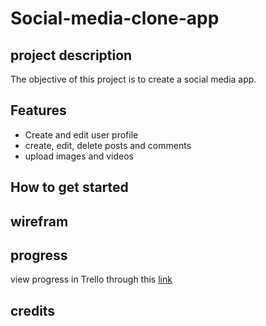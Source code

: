 # Social-media-clone-app

## project description

The objective of this project is to create a social media app.

## Features
 
 * Create and edit user profile
 * create, edit, delete posts and comments
 * upload images and videos

## How to get started



## wirefram

## progress
view progress in Trello through this [link](https://trello.com/b/Xhr9TyW7/project-management)


## credits
